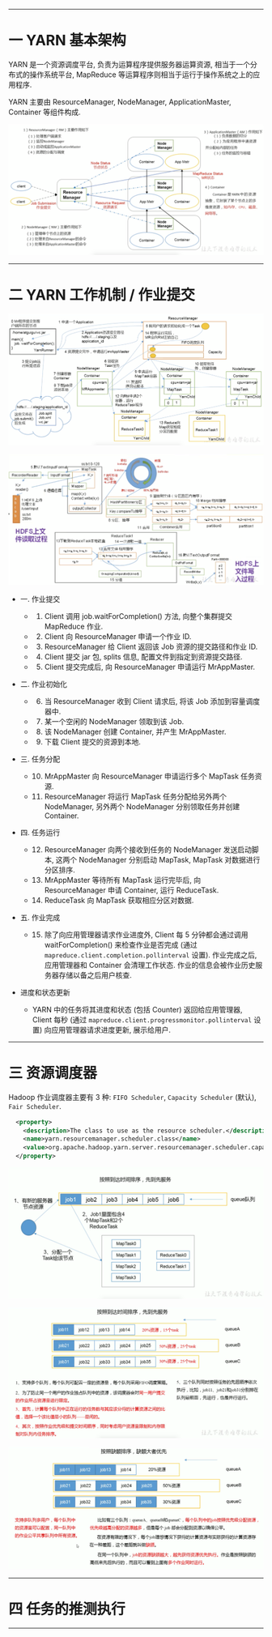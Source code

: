 


---

# 一 YARN 基本架构

YARN 是一个资源调度平台, 负责为运算程序提供服务器运算资源, 相当于一个分布式的操作系统平台, MapReduce 等运算程序则相当于运行于操作系统之上的应用程序.

YARN 主要由 ResourceManager, NodeManager, ApplicationMaster, Container 等组件构成.

![image](https://github.com/zozospider/note/blob/master/data-system/Hadoop/Hadoop-video1-YARN%E8%B5%84%E6%BA%90%E8%B0%83%E5%BA%A6%E5%99%A8/YARN%E6%9E%B6%E6%9E%84.png?raw=true)

---

# 二 YARN 工作机制 / 作业提交

![image](https://github.com/zozospider/note/blob/master/data-system/Hadoop/Hadoop-video1-YARN%E8%B5%84%E6%BA%90%E8%B0%83%E5%BA%A6%E5%99%A8/YARN%E5%B7%A5%E4%BD%9C%E6%9C%BA%E5%88%B6.png?raw=true)

![image](https://github.com/zozospider/note/blob/master/data-system/Hadoop/Hadoop-video1-YARN%E8%B5%84%E6%BA%90%E8%B0%83%E5%BA%A6%E5%99%A8/%E4%BD%9C%E4%B8%9A%E6%8F%90%E4%BA%A4%E6%B5%81%E7%A8%8B%E4%B9%8BMapReduce.png?raw=true)

- 一. 作业提交
  - 1. Client 调用 job.waitForCompletion() 方法, 向整个集群提交 MapReduce 作业.
  - 2. Client 向 ResourceManager 申请一个作业 ID.
  - 3. ResourceManager 给 Client 返回该 Job 资源的提交路径和作业 ID.
  - 4. Client 提交 jar 包, splits 信息, 配置文件到指定到资源提交路径.
  - 5. Client 提交完成后, 向 ResourceManager 申请运行 MrAppMaster.
- 二. 作业初始化
  - 6. 当 ResourceManager 收到 Client 请求后, 将该 Job 添加到容量调度器中.
  - 7. 某一个空闲的 NodeManager 领取到该 Job.
  - 8. 该 NodeManager 创建 Container, 并产生 MrAppMaster.
  - 9. 下载 Client 提交的资源到本地.
- 三. 任务分配
  - 10. MrAppMaster 向 ResourceManager 申请运行多个 MapTask 任务资源.
  - 11. ResourceManager 将运行 MapTask 任务分配给另外两个 NodeManager, 另外两个 NodeManager 分别领取任务并创建 Container.
- 四. 任务运行
  - 12. ResourceManager 向两个接收到任务的 NodeManager 发送启动脚本, 这两个 NodeManager 分别启动 MapTask, MapTask 对数据进行分区排序.
  - 13. MrAppMaster 等待所有 MapTask 运行完毕后, 向 ResourceManager 申请 Container, 运行 ReduceTask.
  - 14. ReduceTask 向 MapTask 获取相应分区对数据.
- 五. 作业完成
  - 15. 除了向应用管理器请求作业进度外, Client 每 5 分钟都会通过调用 waitForCompletion() 来检查作业是否完成 (通过 `mapreduce.client.completion.pollinterval` 设置). 作业完成之后, 应用管理器和 Container 会清理工作状态. 作业的信息会被作业历史服务器存储以备之后用户核查.

- 进度和状态更新
  - YARN 中的任务将其进度和状态 (包括 Counter) 返回给应用管理器, Client 每秒 (通过 `mapreduce.client.progressmonitor.pollinterval` 设置) 向应用管理器请求进度更新, 展示给用户.

---

# 三 资源调度器

Hadoop 作业调度器主要有 3 种: `FIFO Scheduler`, `Capacity Scheduler` (默认), `Fair Scheduler`.

```xml
  <property>
    <description>The class to use as the resource scheduler.</description>
    <name>yarn.resourcemanager.scheduler.class</name>
    <value>org.apache.hadoop.yarn.server.resourcemanager.scheduler.capacity.CapacityScheduler</value>
  </property>
```

![image](https://github.com/zozospider/note/blob/master/data-system/Hadoop/Hadoop-video1-YARN%E8%B5%84%E6%BA%90%E8%B0%83%E5%BA%A6%E5%99%A8/FIFO_Scheduler.png?raw=true)

![image](https://github.com/zozospider/note/blob/master/data-system/Hadoop/Hadoop-video1-YARN%E8%B5%84%E6%BA%90%E8%B0%83%E5%BA%A6%E5%99%A8/Capacity_Scheduler.png?raw=true)

![image](https://github.com/zozospider/note/blob/master/data-system/Hadoop/Hadoop-video1-YARN%E8%B5%84%E6%BA%90%E8%B0%83%E5%BA%A6%E5%99%A8/Fair_Scheduler.png?raw=true)

---

# 四 任务的推测执行

---
